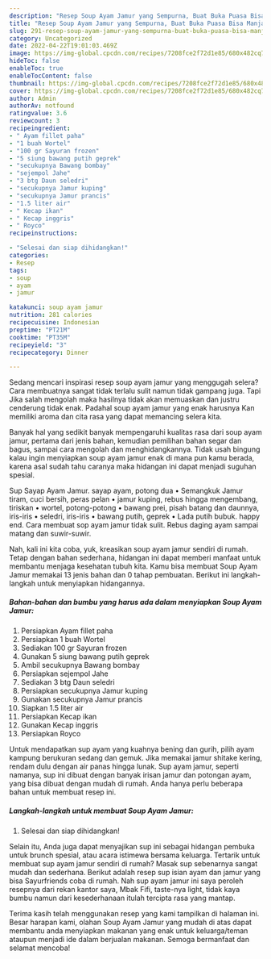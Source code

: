 ```yaml
---
description: "Resep Soup Ayam Jamur yang Sempurna, Buat Buka Puasa Bisa Manjain Lidah"
title: "Resep Soup Ayam Jamur yang Sempurna, Buat Buka Puasa Bisa Manjain Lidah"
slug: 291-resep-soup-ayam-jamur-yang-sempurna-buat-buka-puasa-bisa-manjain-lidah
category: Uncategorized
date: 2022-04-22T19:01:03.469Z
image: https://img-global.cpcdn.com/recipes/7208fce2f72d1e85/680x482cq70/soup-ayam-jamur-foto-resep-utama.jpg
hideToc: false
enableToc: true
enableTocContent: false
thumbnail: https://img-global.cpcdn.com/recipes/7208fce2f72d1e85/680x482cq70/soup-ayam-jamur-foto-resep-utama.jpg
cover: https://img-global.cpcdn.com/recipes/7208fce2f72d1e85/680x482cq70/soup-ayam-jamur-foto-resep-utama.jpg
author: Admin
authorAv: notfound
ratingvalue: 3.6
reviewcount: 3
recipeingredient:
- " Ayam fillet paha"
- "1 buah Wortel"
- "100 gr Sayuran frozen"
- "5 siung bawang putih geprek"
- "secukupnya Bawang bombay"
- "sejempol Jahe"
- "3 btg Daun seledri"
- "secukupnya Jamur kuping"
- "secukupnya Jamur prancis"
- "1.5 liter air"
- " Kecap ikan"
- " Kecap inggris"
- " Royco"
recipeinstructions:

- "Selesai dan siap dihidangkan!"
categories:
- Resep
tags:
- soup
- ayam
- jamur

katakunci: soup ayam jamur 
nutrition: 281 calories
recipecuisine: Indonesian
preptime: "PT21M"
cooktime: "PT35M"
recipeyield: "3"
recipecategory: Dinner

---
```



Sedang mencari inspirasi resep soup ayam jamur yang menggugah selera? Cara membuatnya sangat tidak terlalu sulit namun tidak gampang juga. Tapi Jika salah mengolah maka hasilnya tidak akan memuaskan dan justru cenderung tidak enak. Padahal soup ayam jamur yang enak harusnya Kan memiliki aroma dan cita rasa yang dapat memancing selera kita.


Banyak hal yang sedikit banyak mempengaruhi kualitas rasa dari soup ayam jamur, pertama dari jenis bahan, kemudian pemilihan bahan segar dan bagus, sampai cara mengolah dan menghidangkannya. Tidak usah bingung kalau ingin menyiapkan soup ayam jamur enak di mana pun kamu berada, karena asal sudah tahu caranya maka hidangan ini dapat menjadi suguhan spesial.

Sup Sayap Ayam Jamur. sayap ayam, potong dua • Semangkuk Jamur tiram, cuci bersih, peras pelan • jamur kuping, rebus hingga mengembang, tiriskan • wortel, potong-potong • bawang prei, pisah batang dan daunnya, iris-iris • seledri, iris-iris • bawang putih, geprek • Lada putih bubuk. happy end. Cara membuat sop ayam jamur tidak sulit. Rebus daging ayam sampai matang dan suwir-suwir.


Nah, kali ini kita coba, yuk, kreasikan soup ayam jamur sendiri di rumah. Tetap dengan bahan sederhana, hidangan ini dapat memberi manfaat untuk membantu menjaga kesehatan tubuh kita. Kamu bisa membuat Soup Ayam Jamur memakai 13 jenis bahan dan 0 tahap pembuatan. Berikut ini langkah-langkah untuk menyiapkan hidangannya.

<!--inarticleads1-->

##### Bahan-bahan dan bumbu yang harus ada dalam menyiapkan Soup Ayam Jamur:

1. Persiapkan  Ayam fillet paha
1. Persiapkan 1 buah Wortel
1. Sediakan 100 gr Sayuran frozen
1. Gunakan 5 siung bawang putih geprek
1. Ambil secukupnya Bawang bombay
1. Persiapkan sejempol Jahe
1. Sediakan 3 btg Daun seledri
1. Persiapkan secukupnya Jamur kuping
1. Gunakan secukupnya Jamur prancis
1. Siapkan 1.5 liter air
1. Persiapkan  Kecap ikan
1. Gunakan  Kecap inggris
1. Persiapkan  Royco


Untuk mendapatkan sup ayam yang kuahnya bening dan gurih, pilih ayam kampung berukuran sedang dan gemuk. Jika memakai jamur shitake kering, rendam dulu dengan air panas hingga lunak. Sup ayam jamur, seperti namanya, sup ini dibuat dengan banyak irisan jamur dan potongan ayam, yang bisa dibuat dengan mudah di rumah. Anda hanya perlu beberapa bahan untuk membuat resep ini. 

<!--inarticleads2-->

##### Langkah-langkah untuk membuat Soup Ayam Jamur:


1. Selesai dan siap dihidangkan!

Selain itu, Anda juga dapat menyajikan sup ini sebagai hidangan pembuka untuk brunch spesial, atau acara istimewa bersama keluarga. Tertarik untuk membuat sup ayam jamur sendiri di rumah? Masak sup sebenarnya sangat mudah dan sederhana. Berikut adalah resep sup isian ayam dan jamur yang bisa Sayurfriends coba di rumah. Nah sup ayam jamur ini saya peroleh resepnya dari rekan kantor saya, Mbak Fifi, taste-nya light, tidak kaya bumbu namun dari kesederhanaan itulah tercipta rasa yang mantap. 

Terima kasih telah menggunakan resep yang kami tampilkan di halaman ini. Besar harapan kami, olahan Soup Ayam Jamur yang mudah di atas dapat membantu anda menyiapkan makanan yang enak untuk keluarga/teman ataupun menjadi ide dalam berjualan makanan. Semoga bermanfaat dan selamat mencoba!

